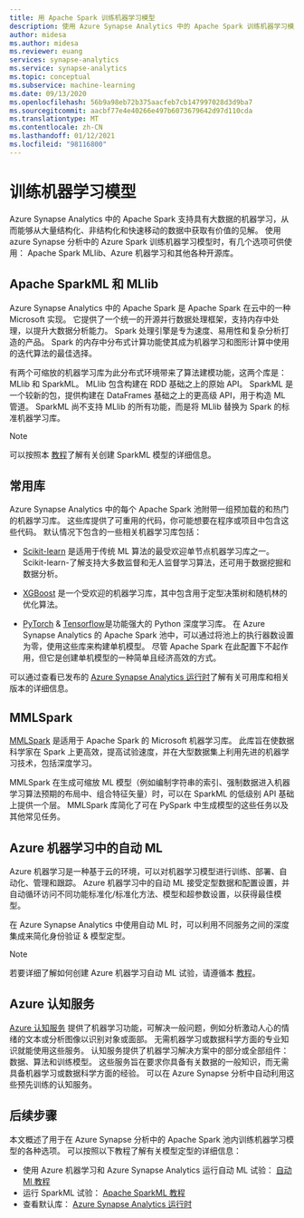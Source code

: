 ```yaml
---
title: 用 Apache Spark 训练机器学习模型
description: 使用 Azure Synapse Analytics 中的 Apache Spark 训练机器学习模型
author: midesa
ms.author: midesa
ms.reviewer: euang
services: synapse-analytics
ms.service: synapse-analytics
ms.topic: conceptual
ms.subservice: machine-learning
ms.date: 09/13/2020
ms.openlocfilehash: 56b9a98eb72b375aacfeb7cb147997028d3d9ba7
ms.sourcegitcommit: aacbf77e4e40266e497b6073679642d97d110cda
ms.translationtype: MT
ms.contentlocale: zh-CN
ms.lasthandoff: 01/12/2021
ms.locfileid: "98116800"
---
```

# <a name="train-machine-learning-models"></a>训练机器学习模型
Azure Synapse Analytics 中的 Apache Spark 支持具有大数据的机器学习，从而能够从大量结构化、非结构化和快速移动的数据中获取有价值的见解。 使用 azure Synapse 分析中的 Azure Spark 训练机器学习模型时，有几个选项可供使用： Apache Spark MLlib、Azure 机器学习和其他各种开源库。 

## <a name="apache-sparkml-and-mllib"></a>Apache SparkML 和 MLlib
Azure Synapse Analytics 中的 Apache Spark 是 Apache Spark 在云中的一种 Microsoft 实现。 它提供了一个统一的开源并行数据处理框架，支持内存中处理，以提升大数据分析能力。 Spark 处理引擎是专为速度、易用性和复杂分析打造的产品。 Spark 的内存中分布式计算功能使其成为机器学习和图形计算中使用的迭代算法的最佳选择。 

有两个可缩放的机器学习库为此分布式环境带来了算法建模功能，这两个库是：MLlib 和 SparkML。 MLlib 包含构建在 RDD 基础之上的原始 API。 SparkML 是一个较新的包，提供构建在 DataFrames 基础之上的更高级 API，用于构造 ML 管道。 SparkML 尚不支持 MLlib 的所有功能，而是将 MLlib 替换为 Spark 的标准机器学习库。

> [!NOTE]
> 
> 可以按照本 [教程](../spark/apache-spark-azure-machine-learning-tutorial.md)了解有关创建 SparkML 模型的详细信息。

## <a name="popular-libraries"></a>常用库
Azure Synapse Analytics 中的每个 Apache Spark 池附带一组预加载的和热门的机器学习库。 这些库提供了可重用的代码，你可能想要在程序或项目中包含这些代码。 默认情况下包含的一些相关机器学习库包括：
- [Scikit-learn](https://scikit-learn.org/stable/index.html) 是适用于传统 ML 算法的最受欢迎单节点机器学习库之一。 Scikit-learn-了解支持大多数监督和无人监督学习算法，还可用于数据挖掘和数据分析。
  
- [XGBoost](https://xgboost.readthedocs.io/en/latest/) 是一个受欢迎的机器学习库，其中包含用于定型决策树和随机林的优化算法。 
  
- [PyTorch](https://pytorch.org/)  & [Tensorflow](https://www.tensorflow.org/)是功能强大的 Python 深度学习库。 在 Azure Synapse Analytics 的 Apache Spark 池中，可以通过将池上的执行器数设置为零，使用这些库来构建单机模型。 尽管 Apache Spark 在此配置下不起作用，但它是创建单机模型的一种简单且经济高效的方式。

可以通过查看已发布的 [Azure Synapse Analytics 运行时](../spark/apache-spark-version-support.md)了解有关可用库和相关版本的详细信息。

## <a name="mmlspark"></a>MMLSpark
[MMLSpark](https://github.com/Azure/mmlspark) 是适用于 Apache Spark 的 Microsoft 机器学习库。 此库旨在使数据科学家在 Spark 上更高效，提高试验速度，并在大型数据集上利用先进的机器学习技术，包括深度学习。 

MMLSpark 在生成可缩放 ML 模型（例如编制字符串的索引、强制数据进入机器学习算法预期的布局中、组合特征矢量）时，可以在 SparkML 的低级别 API 基础上提供一个层。 MMLSpark 库简化了可在 PySpark 中生成模型的这些任务以及其他常见任务。

## <a name="automated-ml-in-azure-machine-learning"></a>Azure 机器学习中的自动 ML 
Azure 机器学习是一种基于云的环境，可以对机器学习模型进行训练、部署、自动化、管理和跟踪。 Azure 机器学习中的自动 ML 接受定型数据和配置设置，并自动循环访问不同功能标准化/标准化方法、模型和超参数设置，以获得最佳模型。 

在 Azure Synapse Analytics 中使用自动 ML 时，可以利用不同服务之间的深度集成来简化身份验证 & 模型定型。 

> [!NOTE]
> 
> 若要详细了解如何创建 Azure 机器学习自动 ML 试验，请遵循本 [教程](./spark/../apache-spark-azure-machine-learning-tutorial.md)。

## <a name="azure-cognitive-services"></a>Azure 认知服务
[Azure 认知服务](../../cognitive-services/what-are-cognitive-services.md) 提供了机器学习功能，可解决一般问题，例如分析激动人心的情绪的文本或分析图像以识别对象或面部。 无需机器学习或数据科学方面的专业知识就能使用这些服务。 认知服务提供了机器学习解决方案中的部分或全部组件：数据、算法和训练模型。 这些服务旨在要求你具备有关数据的一般知识，而无需具备机器学习或数据科学方面的经验。 可以在 Azure Synapse 分析中自动利用这些预先训练的认知服务。

## <a name="next-steps"></a>后续步骤
本文概述了用于在 Azure Synapse 分析中的 Apache Spark 池内训练机器学习模型的各种选项。 可以按照以下教程了解有关模型定型的详细信息：

- 使用 Azure 机器学习和 Azure Synapse Analytics 运行自动 ML 试验： [自动 Ml 教程](../spark/apache-spark-azure-machine-learning-tutorial.md) 
- 运行 SparkML 试验： [Apache SparkML 教程](../spark/apache-spark-machine-learning-mllib-notebook.md)
- 查看默认库： [Azure Synapse Analytics 运行时](../spark/apache-spark-version-support.md)
